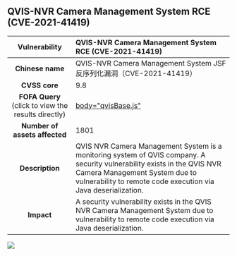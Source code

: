 ## QVIS-NVR Camera Management System RCE (CVE-2021-41419)

|   **Vulnerability**  | **QVIS-NVR Camera Management System RCE (CVE-2021-41419)**  |
| :----:   | :-----|
|  **Chinese name**  | QVIS-NVR Camera Management System JSF 反序列化漏洞（CVE-2021-41419）|
| **CVSS core**  | 9.8 |
| **FOFA Query**  (click to view the results directly)| [body="qvisBase.js"](https://fofa.info/result?qbase64=Ym9keT0icXZpc0Jhc2UuanMi) |
| **Number of assets affected**  | 1801 |
| **Description**  | QVIS NVR Camera Management System is a monitoring system of QVIS company. A security vulnerability exists in the QVIS NVR Camera Management System due to vulnerability to remote code execution via Java deserialization. |
| **Impact** | A security vulnerability exists in the QVIS NVR Camera Management System due to vulnerability to remote code execution via Java deserialization. |

![](https://s3.bmp.ovh/imgs/2023/04/01/1f12fd865122acb3.gif)

